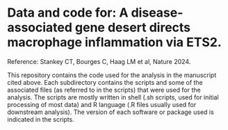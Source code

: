 # Data and code for: A disease-associated gene desert directs macrophage inflammation via ETS2.
Reference: Stankey CT, Bourges C, Haag LM et al, Nature 2024.

This repository contains the code used for the analysis in the manuscript cited above. Each subdirectory contains the scripts and some of the associated files (as referred to in the scripts) that were used for the analysis. The scripts are mostly written in shell (.sh scripts, used for initial processing of most data) and R language (.R files usually used for downstream analysis). The version of each software or package used is indicated in the scripts.
